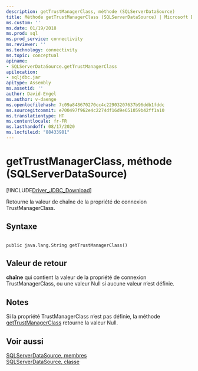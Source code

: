 ```yaml
---
description: getTrustManagerClass, méthode (SQLServerDataSource)
title: Méthode getTrustManagerClass (SQLServerDataSource) | Microsoft Docs
ms.custom: ''
ms.date: 01/19/2018
ms.prod: sql
ms.prod_service: connectivity
ms.reviewer: ''
ms.technology: connectivity
ms.topic: conceptual
apiname:
- SQLServerDataSource.getTrustManagerClass
apilocation:
- sqljdbc.jar
apitype: Assembly
ms.assetid: ''
author: David-Engel
ms.author: v-daenge
ms.openlocfilehash: 7c09a848670270cc4c22903207637b96ddb1fddc
ms.sourcegitcommit: e700497f962e4c2274df16d9e651059b42ff1a10
ms.translationtype: HT
ms.contentlocale: fr-FR
ms.lasthandoff: 08/17/2020
ms.locfileid: "88433981"
---
```

# <a name="gettrustmanagerclass-method-sqlserverdatasource"></a>getTrustManagerClass, méthode (SQLServerDataSource)
[!INCLUDE[Driver_JDBC_Download](../../../includes/driver_jdbc_download.md)]

  Retourne la valeur de chaîne de la propriété de connexion TrustManagerClass.
  
## <a name="syntax"></a>Syntaxe  
  
```  
  
public java.lang.String getTrustManagerClass()  
```  
  
## <a name="return-value"></a>Valeur de retour  
 **chaîne** qui contient la valeur de la propriété de connexion TrustManagerClass, ou une valeur Null si aucune valeur n’est définie.  
  
## <a name="remarks"></a>Notes  
 Si la propriété TrustManagerClass n’est pas définie, la méthode [getTrustManagerClass](../../../connect/jdbc/reference/gettrustmanagerclass-method-sqlserverdatasource.md) retourne la valeur Null.  
  
## <a name="see-also"></a>Voir aussi  
 [SQLServerDataSource, membres](../../../connect/jdbc/reference/sqlserverdatasource-members.md)   
 [SQLServerDataSource, classe](../../../connect/jdbc/reference/sqlserverdatasource-class.md)  
  
  
